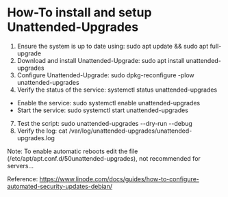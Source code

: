 # How-To install and setup Unattended-Upgrades

1. Ensure the system is up to date using: sudo apt update && sudo apt full-upgrade
2. Download and install Unattended-Upgrade: sudo apt install unattended-upgrades
3. Configure Unattended-Upgrade: sudo dpkg-reconfigure -plow unattended-upgrades
4. Verify the status of the service: systemctl status unattended-upgrades
- Enable the service: sudo systemctl enable unattended-upgrades
- Start the service: sudo systemctl start unattended-upgrades
7. Test the script: sudo unattended-upgrades --dry-run --debug
8. Verify the log: cat /var/log/unattended-upgrades/unattended-upgrades.log

Note:
To enable automatic reboots edit the file (/etc/apt/apt.conf.d/50unattended-upgrades), not recommended for servers...

Reference:
https://www.linode.com/docs/guides/how-to-configure-automated-security-updates-debian/
